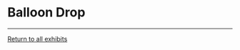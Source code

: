 # Balloon Drop

<!-- ![Balloon Drop](../images/balloon-drop.jpg) -->

---
[Return to all exhibits](../README.md)
